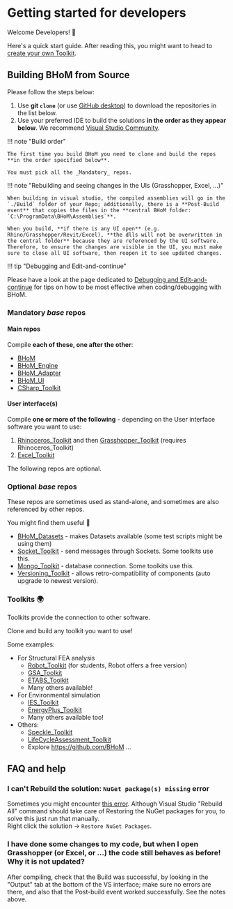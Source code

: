 # Getting started for developers

Welcome Developers! 🚀

Here's a quick start guide. After reading this, you might want to head to [create your own Toolkit](../../Contributing/Implementing-a-new-Toolkit.md).

## Building BHoM from Source

Please follow the steps below:

1. Use **git `clone`** (or use [GitHub desktop](https://desktop.github.com/)) to download the repositories in the list below.
2. Use your preferred IDE to build the solutions **in the order as they appear below**. 
We recommend [Visual Studio Community](https://visualstudio.microsoft.com/vs/community/).

!!! note "Build order"
    
    The first time you build BHoM you need to clone and build the repos **in the order specified below**.
    
    You must pick all the _Mandatory_ repos.

!!! note "Rebuilding and seeing changes in the UIs (Grasshopper, Excel, ...)"

    When building in visual studio, the compiled assemblies will go in the `./Build` folder of your Repo; additionally, there is a **Post-Build event** that copies the files in the **central BHoM folder: `C:\ProgramData\BHoM\Assemblies`**.

    When you build, **if there is any UI open** (e.g. Rhino/Grasshopper/Revit/Excel), **the dlls will not be overwritten in the central folder** because they are referenced by the UI software. Therefore, to ensure the changes are visible in the UI, you must make sure to close all UI software, then reopen it to see updated changes.
    
!!! tip "Debugging and Edit-and-continue"

   Please have a look at the page dedicated to [Debugging and Edit-and-continue](docs\Guides-and-Tutorials\Coding-with-BHoM\Best-practices\Debugging-Edit-and-continue.md) for tips on how to be most effective when coding/debugging with BHoM.




### Mandatory _base_ repos

#### Main repos
Compile **each of these, one after the other**:

- [BHoM](https://github.com/BHoM/BHoM)
- [BHoM_Engine](https://github.com/BHoM/BHoM_Engine)
- [BHoM_Adapter](https://github.com/BHoM/BHoM_Adapter) 
- [BHoM_UI](https://github.com/BHoM/BHoM_UI)
- [CSharp_Toolkit](https://github.com/BHoM/CSharp_Toolkit)
   
#### User interface(s)
Compile **one or more of the following** - depending on the User interface software you want to use:

1. [Rhinoceros_Toolkit](https://github.com/BHoM/Rhinoceros_Toolkit) and then [Grasshopper_Toolkit](https://github.com/BHoM/Grasshopper_Toolkit) (requires Rhinoceros_Toolkit)
2. [Excel_Toolkit](https://github.com/BHoM/Excel_Toolkit)


The following repos are optional.

### Optional _base_ repos
These repos are sometimes used as stand-alone, and sometimes are also referenced by other repos. 

You might find them useful 🚀 

- [BHoM_Datasets](https://github.com/BHoM/BHoM_Datasets) - makes Datasets available (some test scripts might be using them)
- [Socket_Toolkit](https://github.com/BHoM/Socket_Toolkit) - send messages through Sockets. Some toolkits use this.
- [Mongo_Toolkit](https://github.com/BHoM/Mongo_Toolkit) - database connection. Some toolkits use this.
- [Versioning_Toolkit](https://github.com/BHoM/Versioning_Toolkit) - allows retro-compatibility of components (auto upgrade to newest version).


### Toolkits 🌍

Toolkits provide the connection to other software.

Clone and build any toolkit you want to use!

Some examples:

- For Structural FEA analysis
   - [Robot_Toolkit](https://github.com/BHoM/Robot_Toolkit) (for students, Robot offers a free version)
   - [GSA_Toolkit](https://github.com/BHoM/GSA_Toolkit)
   - [ETABS_Toolkit](https://github.com/BHoM/ETABS_Toolkit)
   - Many others available!
- For Environmental simulation 
   - [IES_Toolkit](https://github.com/BHoM/IES_Toolkit)
   - [EnergyPlus_Toolkit](https://github.com/BHoM/EnergyPlus_Toolkit)
   - Many others available too!
- Others:
   - [Speckle_Toolkit](https://github.com/BHoM/Speckle_Toolkit)
   - [LifeCycleAssessment_Toolkit](https://github.com/BHoM/LifeCycleAssessment_Toolkit)
   - Explore https://github.com/BHoM ...



## FAQ and help

### I can't Rebuild the solution: `NuGet package(s) missing` error
Sometimes you might encounter [this error](https://user-images.githubusercontent.com/6352844/74666820-1e192800-519a-11ea-9c4e-340ea8cedbc9.png). Although Visual Studio "Rebuild All" command should take care of Restoring the NuGet packages for you, to solve this just run that manually.  
Right click the solution → `Restore NuGet Packages`.

### I have done some changes to my code, but when I open Grasshopper (or Excel, or ...) the code still behaves as before! Why it is not updated?
After compiling, check that the Build was successful, by looking in the "Output" tab at the bottom of the VS interface; make sure no errors are there, and also that the Post-build event worked successfully. See the notes above.

